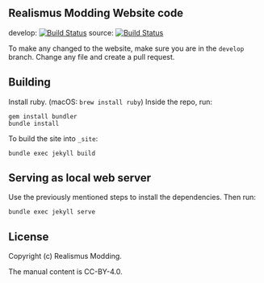Realismus Modding Website code
------------------------------

develop: [![Build Status](https://travis-ci.org/RealismusModding/realismusmodding.github.io.svg?branch=develop)](https://travis-ci.org/RealismusModding/realismusmodding.github.io)
source: [![Build Status](https://travis-ci.org/RealismusModding/realismusmodding.github.io.svg?branch=source)](https://travis-ci.org/RealismusModding/realismusmodding.github.io)

To make any changed to the website, make sure you are in the `develop` branch. Change any file and create a
pull request.

## Building

Install ruby. (macOS: `brew install ruby`)
Inside the repo, run:

```
gem install bundler
bundle install
```

To build the site into `_site`:
```
bundle exec jekyll build
```

## Serving as local web server

Use the previously mentioned steps to install the dependencies. Then run:

```
bundle exec jekyll serve
```

## License

Copyright (c) Realismus Modding.

The manual content is CC-BY-4.0.
